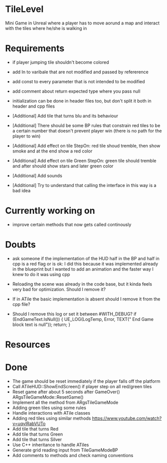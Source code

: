 # TileLevel

Mini Game in Unreal where a player has to move aorund a map and interact with the tiles where he/she is walking in

# Requirements

- if player jumping tile shouldn't become colored

- add In to varibale that are not modified and passed by refererence

- add const to every parameter that is not intended to be modified

- add comment about return expected type where you pass null

- initialization can be done in header files too, but don't split it both in header and cpp files

- [Additional] Add tile that turns blu and its behaviour

- [Additional] There should be some BP rules that constrain red tiles to be a certain number that doesn't prevent player win (there is no path for the player to win)

- [Additional] Add effect on tile StepOn: red tile shoud tremble, then show smoke and at the end show a red color

- [Additional] Add effect on tile Green StepOn: green tile should tremble and after should show stars and later green color

- [Additional] Add sounds 

- [Additional] Try to understand that calling the interface in this way is a bad idea

# Currently working on

- improve certain methods that now gets called continously

# Doubts

- ask someone if the implementation of the HUD half in the BP and half in cpp is a red flag or is ok:
  I did this because it was implemented already in the blueprint but I wanted to add an animation and the faster way I knew to do it
  was using cpp

- Reloading the scene was already in the code base, but it kinda feels very bad for optimization. Should I remove it?

- If in ATile the basic implementation is absent should I remove it from the cpp file?

- Should I remove this log or set it between #WITH_DEBUG?
	if (EndGameText.IsNull())
	{
		UE_LOG(LogTemp, Error, TEXT(" End Game block text is null"));
		return;
	}

# Resources

# Done

- The game should be reset immediately if the player falls off the platform
- Call ATileHUD::ShowEndScreen() if player step on all red/green tiles
- Reset game after about 5 seconds after GameOver() ARgsTileGameMode::ResetGame()
- Implement all the method from ARgsTileGameMode
- Adding green tiles using some rules
- Handle interactions with ATile classes
- Adding red tiles using similar methods https://www.youtube.com/watch?v=uqylRabVUTo
- Add tile that turns Red
- Add tile that turns Green
- Add tile that turns Silver
- Use C++ inheritance to handle ATiles
- Generate grid reading input from TileGameModeBP
- Add comments to methods and check naming conventions